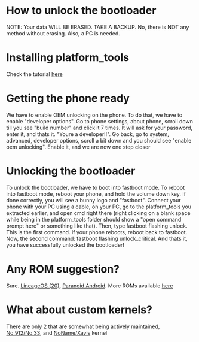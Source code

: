 # How to unlock the bootloader

NOTE: Your data WILL BE ERASED. TAKE A BACKUP. No, there is NOT any method without erasing. Also, a PC is needed.

# Installing platform_tools
Check the tutorial [here](/help/platform-tools)

# Getting the phone ready
We have to enable OEM unlocking on the phone. To do that, we have to enable "developer options". Go to phone settings, about phone, scroll down till you see "build number" and click it 7 times. It will ask for your password, enter it, and thats it. "Youre a developer!!". Go back, go to system, advanced, developer options, scroll a bit down and you should see "enable oem unlocking". Enable it, and we are now one step closer

# Unlocking the bootloader
To unlock the bootloader, we have to boot into fastboot mode. To reboot into fastboot mode, reboot your phone, and hold the volume down key. If done correctly, you will see a bunny logo and "fastboot". Connect your phone with your PC using a cable, on your PC, go to the platform_tools you extracted earlier, and open cmd right there (right clicking on a blank space while being in the platform_tools folder should show a "open command prompt here" or something like that). Then, type fastboot flashing unlock. This is the first command. If your phone reboots, reboot back to fastboot. Now, the second command: fastboot flashing unlock_critical. And thats it, you have successfully unlocked the bootloader!

# Any ROM suggestion?
Sure. [LineageOS (20)](/roms/LineageOS_13), [Paranoid Android](/roms/ParanoidAndroid_13). More ROMs available [here](/roms)

# What about custom kernels?
There are only 2 that are somewhat being actively maintained, [No.912/No.33](/kernels/no912), and [NoName/Xavis](/kernels/noname) kernel

